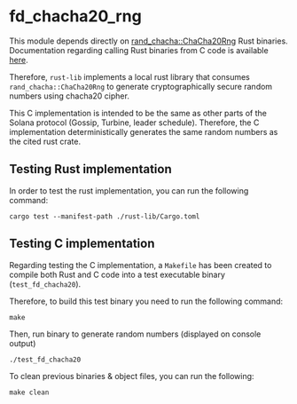# fd_chacha20_rng

This module depends directly on [rand_chacha::ChaCha20Rng](https://docs.rs/rand_chacha/latest/rand_chacha/struct.ChaCha20Rng.html) Rust binaries. Documentation regarding calling Rust binaries from C code is available [here](https://docs.rust-embedded.org/book/interoperability/rust-with-c.html).

Therefore, `rust-lib` implements a local rust library that consumes `rand_chacha::ChaCha20Rng` to generate cryptographically secure random numbers using chacha20 cipher.

This C implementation is intended to be the same as other parts of the Solana protocol (Gossip, Turbine, leader schedule). Therefore, the C implementation deterministically generates the same random numbers as the cited rust crate.

## Testing Rust implementation

In order to test the rust implementation, you can run the following command:

```
cargo test --manifest-path ./rust-lib/Cargo.toml
```

## Testing C implementation

Regarding testing the C implementation, a `Makefile` has been created to compile both Rust and C code into a test executable binary (`test_fd_chacha20`).

Therefore, to build this test binary you need to run the following command:

```
make
```

Then, run binary to generate random numbers (displayed on console output)

```
./test_fd_chacha20
```

To clean previous binaries & object files, you can run the following:

```
make clean
```

